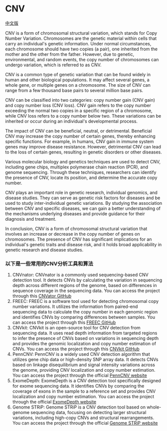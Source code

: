 # CNV

[中文版](https://github.com/flowhub-team/CNV/blob/main/README_cn.md)

CNV is a form of chromosomal structural variation, which stands for Copy Number Variation. Chromosomes are the genetic material within cells that carry an individual's genetic information. Under normal circumstances, each chromosome should have two copies (a pair), one inherited from the mother and the other from the father. However, due to genetic, environmental, and random events, the copy number of chromosomes can undergo variation, which is referred to as CNV.

CNV is a common type of genetic variation that can be found widely in human and other biological populations. It may affect several genes, a whole gene, or multiple genes on a chromosome. The size of CNV can range from a few thousand base pairs to several million base pairs.

CNV can be classified into two categories: copy number gain (CNV gain) and copy number loss (CNV loss). CNV gain refers to the copy number exceeding the normal two copies in a specific region of a chromosome, while CNV loss refers to a copy number below two. These variations can be inherited or occur during an individual's developmental process.

The impact of CNV can be beneficial, neutral, or detrimental. Beneficial CNV may increase the copy number of certain genes, thereby enhancing specific functions. For example, in humans, CNV gain in immune system genes may improve disease resistance. However, detrimental CNV can lead to the loss of certain genes, resulting in genetic disorders or other diseases.

Various molecular biology and genetics techniques are used to detect CNV, including gene chips, multiplex polymerase chain reaction (PCR), and genome sequencing. Through these techniques, researchers can identify the presence of CNV, locate its position, and determine the accurate copy number.

CNV plays an important role in genetic research, individual genomics, and disease studies. They can serve as genetic risk factors for diseases and be used to study inter-individual genetic variations. By studying the association between CNV and specific diseases, we can gain a better understanding of the mechanisms underlying diseases and provide guidance for their diagnosis and treatment.

In conclusion, CNV is a form of chromosomal structural variation that involves an increase or decrease in the copy number of genes on chromosomes. The presence of CNV has significant implications for an individual's genetic traits and disease risk, and it holds broad applicability in genetic research and disease studies.

### 以下是一些常用的CNV分析工具和算法

1. CNVnator: CNVnator is a commonly used sequencing-based CNV detection tool. It detects CNVs by calculating the variation in sequencing depth across different regions of the genome, based on differences in sequence coverage in the sequencing data. You can access the project through this [CNVator GitHub](https://github.com/abyzovlab/CNVnator)
2. FREEC: FREEC is a software tool used for detecting chromosomal copy number variations. It utilizes the information from paired-end sequencing data to calculate the copy number in each genomic region and identifies CNVs by comparing differences between samples. You can access the project through this [FREEC GitHub](https://github.com/BoevaLab/FREEC)
3. CNVkit: CNVkit is an open-source tool for CNV detection from sequencing data. It uses read depth information from targeted regions to infer the presence of CNVs based on variations in sequencing depth and provides the genomic localization and copy number estimation of CNVs. You can access the project through this [CNVkit GitHub](https://github.com/etal/cnvkit)
4. PennCNV: PennCNV is a widely used CNV detection algorithm that utilizes gene chip data or high-density SNP array data. It detects CNVs based on linkage disequilibrium and signal intensity variations across the genome, providing CNV localization and copy number estimation. You can access the project through the official [PennCNV website](http://penncnv.openbioinformatics.org/en/latest/)
5. ExomeDepth: ExomeDepth is a CNV detection tool specifically designed for exome sequencing data. It identifies CNVs by comparing the coverage of exons in the sample to a reference set and provides CNV localization and copy number estimation. You can access the project through the official [ExomeDepth website](https://www.bioconductor.org/packages/release/bioc/html/ExomeDepth.html)
6. Genome STRiP: Genome STRiP is a CNV detection tool based on whole-genome sequencing data, focusing on detecting larger structural variations, including high-copy CNVs and structural rearrangements. You can access the project through the official [Genome STRiP website](https://software.broadinstitute.org/software/genomestrip/)
